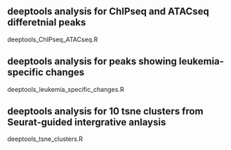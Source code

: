 ## deeptools analysis for ChIPseq and ATACseq differetnial peaks
deeptools_ChIPseq_ATACseq.R


## deeptools analysis for peaks showing leukemia-specific changes
deeptools_leukemia_specific_changes.R

## deeptools analysis for 10 tsne clusters from Seurat-guided intergrative anlaysis
deeptools_tsne_clusters.R








